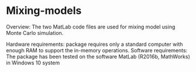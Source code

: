 # Mixing-models
Overview: The two MatLab code files are used for mixing model using Monte Carlo simulation.

Hardware requirements: package requires only a standard computer with enough RAM to support the in-memory operations.
Software requirements: The package has been tested on the software MatLab  (R2016b, MathWorks) in Windows 10 system 
